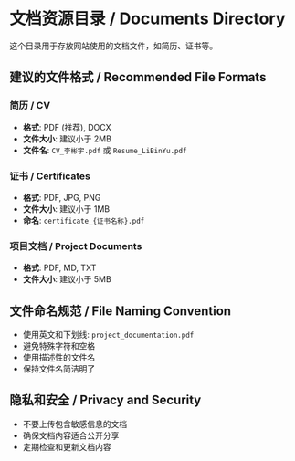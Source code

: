 # 文档资源目录 / Documents Directory

这个目录用于存放网站使用的文档文件，如简历、证书等。

## 建议的文件格式 / Recommended File Formats

### 简历 / CV
- **格式**: PDF (推荐), DOCX
- **文件大小**: 建议小于 2MB
- **文件名**: `CV_李彬宇.pdf` 或 `Resume_LiBinYu.pdf`

### 证书 / Certificates
- **格式**: PDF, JPG, PNG
- **文件大小**: 建议小于 1MB
- **命名**: `certificate_{证书名称}.pdf`

### 项目文档 / Project Documents
- **格式**: PDF, MD, TXT
- **文件大小**: 建议小于 5MB

## 文件命名规范 / File Naming Convention

- 使用英文和下划线: `project_documentation.pdf`
- 避免特殊字符和空格
- 使用描述性的文件名
- 保持文件名简洁明了

## 隐私和安全 / Privacy and Security

- 不要上传包含敏感信息的文档
- 确保文档内容适合公开分享
- 定期检查和更新文档内容

